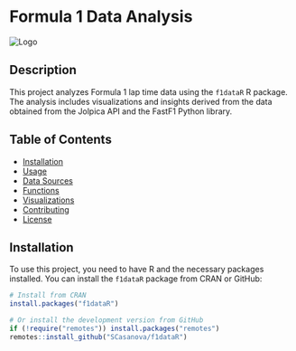 # Formula 1 Data Analysis

![Logo](man/figures/logo.png) <!-- Optional: Add your project logo -->

## Description

This project analyzes Formula 1 lap time data using the `f1dataR` R package. The analysis includes visualizations and insights derived from the data obtained from the Jolpica API and the FastF1 Python library.

## Table of Contents

- [Installation](#installation)
- [Usage](#usage)
- [Data Sources](#data-sources)
- [Functions](#functions)
- [Visualizations](#visualizations)
- [Contributing](#contributing)
- [License](#license)

## Installation

To use this project, you need to have R and the necessary packages installed. You can install the `f1dataR` package from CRAN or GitHub:

```r
# Install from CRAN
install.packages("f1dataR")

# Or install the development version from GitHub
if (!require("remotes")) install.packages("remotes")
remotes::install_github("SCasanova/f1dataR")

